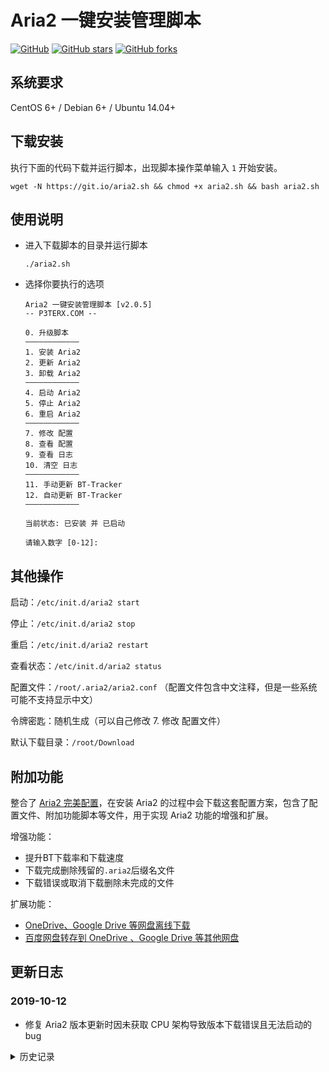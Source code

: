 # Aria2 一键安装管理脚本

[![GitHub](https://img.shields.io/github/license/mashape/apistatus.svg?style=flat-square)](https://github.com/P3TERX/aria2.sh/blob/master/LICENSE)
[![GitHub stars](https://img.shields.io/github/stars/P3TERX/aria2.sh.svg?style=flat-square&label=Stars)](https://github.com/P3TERX/aria2.sh/stargazers)
[![GitHub forks](https://img.shields.io/github/forks/P3TERX/aria2.sh.svg?style=flat-square&label=Fork)](https://github.com/P3TERX/aria2.sh/fork)

## 系统要求

CentOS 6+ / Debian 6+ / Ubuntu 14.04+

## 下载安装

执行下面的代码下载并运行脚本，出现脚本操作菜单输入 `1` 开始安装。

```
wget -N https://git.io/aria2.sh && chmod +x aria2.sh && bash aria2.sh
```

## 使用说明

* 进入下载脚本的目录并运行脚本
  
  ```
  ./aria2.sh
  ```

* 选择你要执行的选项
  
  ```
  Aria2 一键安装管理脚本 [v2.0.5]
  -- P3TERX.COM --
  
  0. 升级脚本
  ————————————
  1. 安装 Aria2
  2. 更新 Aria2
  3. 卸载 Aria2
  ————————————
  4. 启动 Aria2
  5. 停止 Aria2
  6. 重启 Aria2
  ————————————
  7. 修改 配置
  8. 查看 配置
  9. 查看 日志
  10. 清空 日志
  ————————————
  11. 手动更新 BT-Tracker
  12. 自动更新 BT-Tracker
  ————————————
  
  当前状态: 已安装 并 已启动
  
  请输入数字 [0-12]:
  ```

## 其他操作

启动：`/etc/init.d/aria2 start`

停止：`/etc/init.d/aria2 stop`

重启：`/etc/init.d/aria2 restart`

查看状态：`/etc/init.d/aria2 status`

配置文件：`/root/.aria2/aria2.conf` （配置文件包含中文注释，但是一些系统可能不支持显示中文）

令牌密匙：随机生成（可以自己修改 7. 修改 配置文件）

默认下载目录：`/root/Download`

## 附加功能

整合了 [Aria2 完美配置](https://github.com/P3TERX/aria2_perfect_config)，在安装 Aria2 的过程中会下载这套配置方案，包含了配置文件、附加功能脚本等文件，用于实现 Aria2 功能的增强和扩展。

增强功能：

* 提升BT下载率和下载速度
* 下载完成删除残留的`.aria2`后缀名文件
* 下载错误或取消下载删除未完成的文件

扩展功能：

* [OneDrive、Google Drive 等网盘离线下载](https://p3terx.com/archives/offline-download-of-onedrive-gdrive.html)
* [百度网盘转存到 OneDrive 、Google Drive 等其他网盘](https://p3terx.com/archives/baidunetdisk-transfer-to-onedrive-and-google-drive.html)

## 更新日志

### 2019-10-12

- 修复 Aria2 版本更新时因未获取 CPU 架构导致版本下载错误且无法启动的 bug

<details>
<summary>历史记录</summary>

### 2019-09-30 v2.0.6

- 获取 DHT（IPv6）文件

### 2019-06-08 v2.0.5

- 增加 清空日志 功能
- 调整 部分文案

### 2018-12-25 v2.0.4

- 优化调整

### 2018-12-24 v2.0.3

- 增加 重置/更新 Aria2 完美配置 选项
- 优化 修改配置文件下载路径时同步修改附加功能脚本中的下载路径

### 2018-12-8 v2.0.2

- 修复 附加功能脚本没有执行权限的 bug

### 2018-12-7 v2.0.1

- 修复 设置下载文件夹提示不存在的 bug
- 解锁 更新 BT-Tracker服务器 选项

### 2018-12-7 v2.0.0α

- 整合 [Aria2 完美配置](https://github.com/P3TERX/aria2_perfect_config)

### 2018-10-18 v1.1.10

- 取自[一个逗比写的逗比脚本](https://github.com/P3TERX/doubi_backup)
- 感谢 Toyo 大佬

</details>

